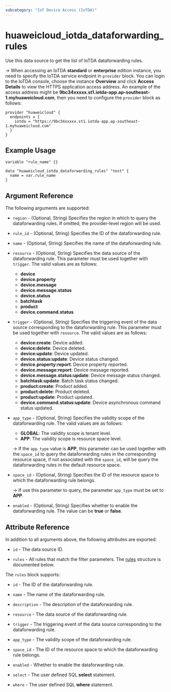 ```yaml
---
subcategory: "IoT Device Access (IoTDA)"
---
```


# huaweicloud_iotda_dataforwarding_rules

Use this data source to get the list of IoTDA dataforwarding rules.

-> When accessing an IoTDA **standard** or **enterprise** edition instance, you need to specify the IoTDA service
  endpoint in `provider` block.
  You can login to the IoTDA console, choose the instance **Overview** and click **Access Details**
  to view the HTTPS application access address. An example of the access address might be
  **9bc34xxxxx.st1.iotda-app.ap-southeast-1.myhuaweicloud.com**, then you need to configure the
  `provider` block as follows:

  ```hcl
  provider "huaweicloud" {
    endpoints = {
      iotda = "https://9bc34xxxxx.st1.iotda-app.ap-southeast-1.myhuaweicloud.com"
    }
  }
  ```

## Example Usage

```hcl
variable "rule_name" {}

data "huaweicloud_iotda_dataforwarding_rules" "test" {
  name = var.rule_name
}
```

## Argument Reference

The following arguments are supported:

* `region` - (Optional, String) Specifies the region in which to query the dataforwarding rules.
  If omitted, the provider-level region will be used.

* `rule_id` - (Optional, String) Specifies the ID of the dataforwarding rule.

* `name` - (Optional, String) Specifies the name of the dataforwarding rule.

* `resource` - (Optional, String) Specifies the data source of the dataforwarding rule.
  This parameter must be used together with `trigger`. The valid values are as follows:
  + **device**
  + **device.property**
  + **device.message**
  + **device.message.status**
  + **device.status**
  + **batchtask**
  + **product**
  + **device.command.status**

* `trigger` - (Optional, String) Specifies the triggering event of the data source corresponding to
  the dataforwarding rule. This parameter must be used together with `resource`. The valid values are as follows:
  + **device:create**: Device added.
  + **device:delete**: Device deleted.
  + **device:update**: Device updated.
  + **device.status:update**: Device status changed.
  + **device.property:report**: Device property reported.
  + **device.message:report**: Device message reported.
  + **device.message.status:update**: Device message status changed.
  + **batchtask:update**: Batch task status changed.
  + **product:create**: Product added.
  + **product:delete**: Product deleted.
  + **product:update**: Product updated.
  + **device.command.status:update**: Device asynchronous command status updated.

* `app_type` - (Optional, String) Specifies the validity scope of the dataforwarding rule.
  The valid values are as follows:
  + **GLOBAL**: The validity scope is tenant level.
  + **APP**: The validity scope is resource space level.

  -> If the `app_type` value is **APP**, this parameter can be used together with the `space_id` to query 
    the dataforwarding rules in the corresponding resource space, if not associated with the `space_id`,
    will be query the dataforwarding rules in the default resource space.

* `space_id` - (Optional, String) Specifies the ID of the resource space to which the dataforwarding rule belongs.

  -> If use this parameter to query, the parameter `app_type` must be set to **APP**.

* `enabled` - (Optional, String) Specifies whether to enable the dataforwarding rule.
  The value can be **true** or **false**.

## Attribute Reference

In addition to all arguments above, the following attributes are exported:

* `id` - The data source ID.

* `rules` - All rules that match the filter parameters.
  The [rules](#iotda_rules) structure is documented below.

<a name="iotda_rules"></a>
The `rules` block supports:

* `id` - The ID of the dataforwarding rule.

* `name` - The name of the dataforwarding rule.

* `description` - The description of the dataforwarding rule.

* `resource` - The data source of the dataforwarding rule.

* `trigger` - The triggering event of the data source corresponding to the dataforwarding rule.

* `app_type` - The validity scope of the dataforwarding rule.

* `space_id` - The ID of the resource space to which the dataforwarding rule belongs.

* `enabled` - Whether to enable the dataforwarding rule.

* `select` - The user defined SQL **select** statement.

* `where` - The user defined SQL **where** statement.
